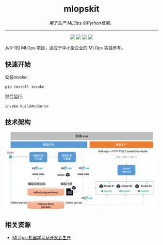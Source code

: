 <h1 align="center"> mlopskit </h1>
<p align="center">
  <em>用于生产 MLOps 的Python框架。</em>
</p>

---

<p align="center">
  <a href="https://github.com/leepand/open-mlops"><img src="https://img.shields.io/appveyor/tests/leepand/open-mlops" /></a>
       <a href="https://github.com/leepand/open-mlops"><img src="https://img.shields.io/github/watchers/leepand/open-mlops?style=social" /></a>     
   <a href="https://github.com/leepand/open-mlops"><img src="https://img.shields.io/github/forks/leepand/open-mlops?style=social" /></a>   
   <a href="https://github.com/leepand/open-mlops"><img src="https://img.shields.io/github/stars/leepand/open-mlops?style=social" /></a>   
   
</p>

从0-1的 MLOps 项目，适应于中小型企业的 MLOps 实践参考。

## 快速开始

安装invoke:

```
pip install invoke
```

然后运行:

```
invoke buildAndServe
```

## 技术架构

<img src="resources/art.png">

## 相关资源
* [MLOps-机器学习从开发到生产](https://github.com/leepand/MLOps-practice)<br/>
